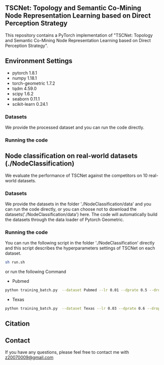 ## TSCNet: Topology and Semantic Co-Mining Node Representation Learning based on Direct Perception Strategy

This repository contains a PyTorch implementation of "TSCNet: Topology and Semantic Co-Mining Node Representation Learning based on Direct Perception Strategy".

## Environment Settings    
- pytorch 1.8.1
- numpy 1.18.1
- torch-geometric 1.7.2 
- tqdm 4.59.0
- scipy 1.6.2
- seaborn 0.11.1
- scikit-learn 0.24.1


### Datasets
We provide the processed dataset and you can run the code directly.

### Running the code

## Node classification on real-world datasets (./NodeClassification)
We evaluate the performance of TSCNet against the competitors on 10 real-world datasets.

### Datasets
We provide the datasets in the folder './NodeClassification/data' and you can run the code directly, or you can choose not to download the datasets('./NodeClassification/data') here. The code will automatically build the datasets through the data loader of Pytorch Geometric.

### Running the code

You can run the following script in the folder './NodeClassification' directly and this script describes the hyperparameters settings of TSCNet on each dataset.
```sh
sh run.sh
```
or run the following Command 
+ Pubmed
```sh
python training_batch.py  --dataset Pubmed --lr 0.01 --dprate 0.5 --dropout 0.0  --train_rate 0.6 --val_rate 0.2 --early_stopping 200
```
+ Texas
```sh
python training_batch.py  --dataset Texas --lr 0.03 --dprate 0.6 --dropout 0.9  --train_rate 0.6 --val_rate 0.2 --early_stopping 100
```

## Citation


## Contact

If you have any questions, please feel free to contact me with z20070009@gmail.com


